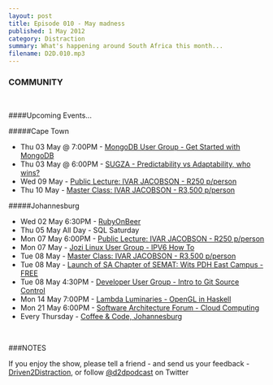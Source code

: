 ```yaml
---
layout: post
title: Episode 010 - May madness
published: 1 May 2012
category: Distraction
summary: What's happening around South Africa this month...
filename: D2D.010.mp3
---
```


### COMMUNITY
<br>

####Upcoming Events...

#####Cape Town
* Thu 03 May @ 7:00PM - [MongoDB User Group - Get Started with MongoDB](http://www.meetup.com/Cape-Town-MongoDB-User-Group/events/61106152/)
* Thu 03 May @ 6:00PM - [SUGZA - Predictability vs Adaptability, who wins?](http://www.scrum.org.za/events/upcoming-cpt-events/cape-town-may-event-predictability-vs-adaptability-who-wins)
* Wed 09 May - [Public Lecture: IVAR JACOBSON - R250 p/person](http://jcse.org.za/events/jcse-distinguished-international-visitor-series-2012-ivar)
* Thu 10 May - [Master Class: IVAR JACOBSON - R3,500 p/person](http://jcse.org.za/events/jcse-distinguished-international-visitor-series-2012-ivar)


#####Johannesburg
* Wed 02 May 6:30PM - [RubyOnBeer](http://www.meetup.com/RubyOnBeer/events/59038622/)
* Thu 05 May All Day - SQL Saturday 
* Mon 07 May 6:00PM - [Public Lecture: IVAR JACOBSON - R250 p/person](http://jcse.org.za/events/jcse-distinguished-international-visitor-series-2012-ivar)
* Mon 07 May - [Jozi Linux User Group - IPV6 How To](http://www.meetup.com/Jozi-Linux-User-Group-JLUG/events/57750732/)
* Tue 08 May - [Master Class: IVAR JACOBSON - R3,500 p/person](http://jcse.org.za/events/jcse-distinguished-international-visitor-series-2012-ivar)
* Tue 08 May - [Launch of SA Chapter of SEMAT: Wits PDH East Campus - FREE](http://jcse.org.za/events/jcse-distinguished-international-visitor-series-2012-ivar)
* Tue 08 May 4:30PM - [Developer User Group - Intro to Git Source Control](http://www.eventbrite.com/event/3296093705)
* Mon 14 May 7:00PM - [Lambda Luminaries - OpenGL in Haskell](http://www.meetup.com/lambda-luminaries/events/55992792/)
* Mon 21 May 6:00PM - [Software Architecture Forum - Cloud Computing](http://jcse.org.za/events)
* Every Thursday - [Coffee & Code, Johannesburg](http://www.meetup.com/Code-Coffee-JHB/)

<br>

###NOTES
<br>

If you enjoy the show, please tell a friend - and send us your feedback - [Driven2Distraction](http://www.driven2distraction.co.za), or follow [@d2dpodcast](https://twitter.com/#!/d2dpodcast) on Twitter
